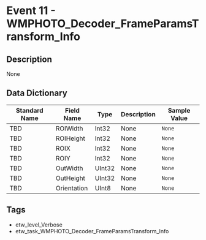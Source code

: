 # Event 11 - WMPHOTO_Decoder_FrameParamsTransform_Info

## Description
None

## Data Dictionary
|Standard Name|Field Name|Type|Description|Sample Value|
|---|---|---|---|---|
|TBD|ROIWidth|Int32|None|`None`|
|TBD|ROIHeight|Int32|None|`None`|
|TBD|ROIX|Int32|None|`None`|
|TBD|ROIY|Int32|None|`None`|
|TBD|OutWidth|UInt32|None|`None`|
|TBD|OutHeight|UInt32|None|`None`|
|TBD|Orientation|UInt8|None|`None`|

## Tags
* etw_level_Verbose
* etw_task_WMPHOTO_Decoder_FrameParamsTransform_Info